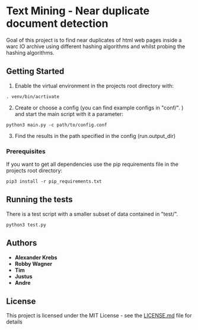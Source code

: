 # Text Mining - Near duplicate document detection

Goal of this project is to find near duplicates of html web pages inside a warc IO archive using different hashing algorithms and whilst probing the hashing algorithms.

## Getting Started

1. Enable the virtual environment in the projects root directory with:
```
. venv/bin/acrtivate
```

2. Create or choose a config (you can find example configs in "conf/". ) and start the main script with it a parameter:
```
python3 main.py -c path/to/config.conf
```

3. Find the results in the path specified in the config (run.output_dir)

### Prerequisites

If you want to get all dependencies use the pip requirements file in the projects root directory:
```
pip3 install -r pip_requirements.txt
```

## Running the tests

There is a test script with a smaller subset of data contained in "test/".
```
python3 test.py
```

## Authors

* **Alexander Krebs**
* **Robby Wagner**
* **Tim**
* **Justus**
* **Andre**

## License

This project is licensed under the MIT License - see the [LICENSE.md](LICENSE.md) file for details

